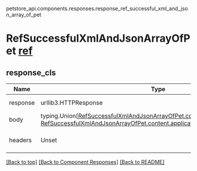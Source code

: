 petstore_api.components.responses.response_ref_successful_xml_and_json_array_of_pet
# RefSuccessfulXmlAndJsonArrayOfPet [ref](../../components/responses/response_successful_xml_and_json_array_of_pet.md)<a id="response_ref_successful_xml_and_json_array_of_pet" ></a>

## <a id="response_ref_successful_xml_and_json_array_of_petresponse_cls" >response_cls</a>
Name | Type | Description  | Notes
------------- | ------------- | ------------- | -------------
response | urllib3.HTTPResponse | Raw response |
body | typing.Union[[RefSuccessfulXmlAndJsonArrayOfPet.content.application_xml.schema](../../components/responses/response_successful_xml_and_json_array_of_pet.md#response_successful_xml_and_json_array_of_petcontentapplication_xmlschema), [RefSuccessfulXmlAndJsonArrayOfPet.content.application_json.schema](../../components/responses/response_successful_xml_and_json_array_of_pet.md#response_successful_xml_and_json_array_of_petcontentapplication_jsonschema), ] |  |
headers | Unset | headers were not defined |

[[Back to top]](#top) [[Back to Component Responses]](../../../README.md#Component-Responses) [[Back to README]](../../../README.md)
